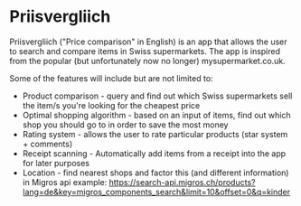 # Priisvergliich

Priisvergliich ("Price comparison" in English) is an app that allows the user to search and compare items in Swiss supermarkets. The app is inspired from the popular (but unfortunately now no longer) mysupermarket.co.uk. 

Some of the features will include but are not limited to:

* Product comparison - query and find out which Swiss supermarkets sell the item/s you're looking for the cheapest price
* Optimal shopping algorithm - based on an input of items, find out which shop you should go to in order to save the most money
* Rating system - allows the user to rate particular products (star system + comments)
* Receipt scanning - Automatically add items from a receipt into the app for later purposes
* Location - find nearest shops and factor this (and different information) in
Migros api example: https://search-api.migros.ch/products?lang=de&key=migros_components_search&limit=10&offset=0&q=kinder